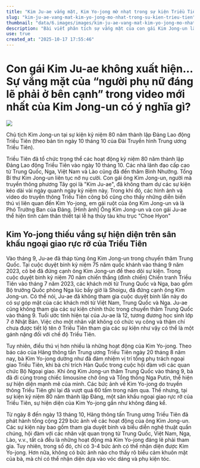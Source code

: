 ```yaml
---
title: "Kim Ju-ae vắng mặt, Kim Yo-jong mờ nhạt trong sự kiện Triều Tiên"
slug: "kim-ju-ae-vang-mat-kim-yo-jong-mo-nhat-trong-su-kien-trieu-tien"
thumbnail: "data/6.images/images/kim-ju-ae-vang-mat-kim-yo-jong-mo-nhat-trong-su-kien-trieu-tien.webp"
description: "Bài viết phân tích sự vắng mặt của con gái Kim Jong-un là Kim Ju-ae và sự mờ nhạt của em gái Kim Yo-jong trong các sự kiện kỷ niệm 80 năm thành lập Đảng Lao động Triều Tiên."
use: true
created_at: "2025-10-17 17:55:46"
---
```


# Con gái Kim Ju-ae không xuất hiện… Sự vắng mặt của “người phụ nữ đáng lẽ phải ở bên cạnh” trong video mới nhất của Kim Jong-un có ý nghĩa gì?

![](/images/20251017-00082950-bunshun-000-1-view.webp)

Chủ tịch Kim Jong-un tại sự kiện kỷ niệm 80 năm thành lập Đảng Lao động Triều Tiên (theo bản tin ngày 10 tháng 10 của Đài Truyền hình Trung ương Triều Tiên).

Triều Tiên đã tổ chức trọng thể các hoạt động kỷ niệm 80 năm thành lập Đảng Lao động Triều Tiên vào ngày 10 tháng 10. Các nhà lãnh đạo cấp cao từ Trung Quốc, Nga, Việt Nam và Lào cũng đã đến thăm Bình Nhưỡng. Tổng Bí thư Kim Jong-un liên tục nở nụ cười. Con gái ông Kim Jong-un, người mà truyền thông phương Tây gọi là "Kim Ju-ae", đã không tham dự các sự kiện kéo dài vài ngày quanh ngày kỷ niệm này. Trong khi đó, các hình ảnh và video do truyền thông Triều Tiên công bố cũng cho thấy những diễn biến thú vị liên quan đến Kim Yo-jong, em gái ruột của ông Kim Jong-un và là Phó Trưởng Ban của Đảng.
[Hình ảnh] Ông Kim Jong-un và con gái Ju-ae thể hiện tình cảm thân thiết tại lễ hạ thủy tàu khu trục "Choe Hyon"

## Kim Yo-jong thiếu vắng sự hiện diện trên sân khấu ngoại giao rực rỡ của Triều Tiên

Vào tháng 9, Ju-ae đã tháp tùng ông Kim Jong-un trong chuyến thăm Trung Quốc. Tại cuộc duyệt binh kỷ niệm 75 năm quốc khánh vào tháng 9 năm 2023, cô bé đã đứng cạnh ông Kim Jong-un để theo dõi sự kiện. Trong cuộc duyệt binh kỷ niệm 70 năm chiến thắng (đình chiến) Chiến tranh Triều Tiên vào tháng 7 năm 2023, các khách mời từ Trung Quốc và Nga, bao gồm Bộ trưởng Quốc phòng Nga lúc bấy giờ là Shoigu, đã đứng cạnh ông Kim Jong-un. Có thể nói, Ju-ae đã không tham gia cuộc duyệt binh lần này do có sự góp mặt của các khách mời từ Việt Nam, Trung Quốc và Nga. Ju-ae cũng không tham gia các sự kiện chính thức trong chuyến thăm Trung Quốc vào tháng 9. Tuổi ước tính hiện tại của Ju-ae là 12, tương đương học sinh lớp 7 ở Nhật Bản. Việc cho một nhân vật không có chức vụ công và thậm chí chưa được tiết lộ tên ở Triều Tiên tham gia các sự kiện như vậy có thể là một gánh nặng đối với chế độ Triều Tiên.

Tuy nhiên, điều thú vị hơn nhiều là những hoạt động của Kim Yo-jong. Theo báo cáo của Hãng thông tấn Trung ương Triều Tiên ngày 20 tháng 8 năm nay, bà Kim Yo-jong dường như đã đảm nhiệm vị trí tổng phụ trách ngoại giao Triều Tiên, khi bà chỉ trích Hàn Quốc trong cuộc hội đàm với các quan chức Bộ Ngoại giao. Khi ông Kim Jong-un thăm Trung Quốc vào tháng 9, bà đã đi cùng trong chiếc limousine chở ông và Tổng thống Nga Putin, thể hiện sự hiện diện mạnh mẽ của mình. Các bức ảnh về Kim Yo-jong do truyền thông Triều Tiên ghi lại đã vượt quá 60 tấm trong năm qua. Thế nhưng, tại sự kiện kỷ niệm 80 năm thành lập Đảng, một sân khấu ngoại giao rực rỡ của Triều Tiên, sự hiện diện của Kim Yo-jong gần như không đáng kể.

Từ ngày 8 đến ngày 13 tháng 10, Hãng thông tấn Trung ương Triều Tiên đã phát hành tổng cộng 229 bức ảnh về các hoạt động của ông Kim Jong-un. Các sự kiện này bao gồm tham gia duyệt binh và biểu diễn nghệ thuật quần chúng, hội đàm với các nhân vật quan trọng từ Trung Quốc, Việt Nam, Nga, Lào, v.v., tất cả đều là những hoạt động mà Kim Yo-jong đáng lẽ phải tham gia. Tuy nhiên, trong số đó, chỉ có 3-4 bức ảnh có thể nhận diện được Kim Yo-jong. Hơn nữa, không có bức ảnh nào cho thấy rõ biểu cảm khuôn mặt của bà, mà chỉ có thể nhận diện dựa vào vóc dáng và phụ kiện tóc.